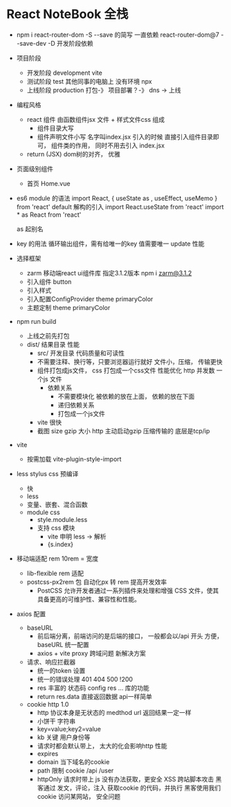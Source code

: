 # React NoteBook 全栈

- npm i react-router-dom -S 
  --save 的简写  一直依赖  react-router-dom@7 
  --save-dev -D 开发阶段依赖
- 项目阶段
  - 开发阶段 development   vite 
  - 测试阶段 test   其他同事的电脑上 没有环境 npx 
  - 上线阶段 production    打包-》 项目部署？-》 dns -> 上线

- 编程风格
  - react 组件 由函数组件jsx 文件 + 样式文件css 组成
    - 组件目录大写 
    - 组件声明文件小写 名字叫index.jsx 
    引入的时候 直接引入组件目录即可， 组件类的作用， 同时不用去引入 index.jsx 
  - return (JSX)  dom树的对齐， 优雅

- 页面级别组件
  - 首页
    Home.vue 

- es6 module 的语法
  import React, { useState as , useEffect, useMemo } from 'react'
  default  解构的引入
  import React.useState from 'react'
  import * as React from 'react'

  as 起别名

- key 的用法
  循环输出组件，需有给唯一的key 值需要唯一
  update 性能 

- 选择框架
  - zarm 移动端react ui组件库
    指定3.1.2版本 npm i zarm@3.1.2
  - 引入组件 button
  - 引入样式
  - 引入配置ConfigProvider theme  primaryColor
  - 主题定制 theme primaryColor
- npm run build
  - 上线之前先打包
  - dist/ 结果目录
    性能 
    - src/ 开发目录
      代码质量和可读性
    - 不需要注释、换行等，只要浏览器运行就好 
      文件小，压缩， 传输更快
    - 组件打包成js文件， css 打包成一个css文件 
      性能优化 http 并发数 一个js 文件 
      - 依赖关系
        - 不需要模块化
          被依赖的放在上面， 依赖的放在下面
        - 递归依赖关系
        - 打包成一个js文件
    - vite 很快 
    - 截图
      size  gzip 大小 http 主动启动gzip   压缩传输的
      底层是tcp/ip 

- vite
  - 按需加载 vite-plugin-style-import 

- less stylus css 预编译
  - 快 
  - less 
  - 变量、嵌套、混合函数
  - module css 
    - style.module.less
    - 支持 css 模块
      - vite 申明 less -> 解析
      - {s.index} 

- 移动端适配
  rem 10rem = 宽度 
  - lib-flexible  rem 适配 
  - postcss-px2rem 包 自动化px 转 rem  提高开发效率
    - PostCSS 允许开发者通过一系列插件来处理和增强 CSS 文件，使其具备更高的可维护性、兼容性和性能。

- axios  配置
  - baseURL 
    - 前后端分离，前端访问的是后端的接口， 一般都会以/api 开头
    方便， baseURL 统一配置
    - axios + vite proxy
      跨域问题 新解决方案 
  - 请求、响应拦截器
    - 统一的token 设置
    - 统一的错误处理 
      401 404 500  !200 
    - res 丰富的 状态码 config  res ...  库的功能 
    - return res.data 直接返回数据 api一样简单
  - cookie http 1.0 
    - http 协议本身是无状态的 medthod url 返回结果一定一样
    - 小饼干 字符串
    - key=value;key2=value 
    - kb 关键 用户身份等  
    - 请求时都会默认带上， 太大的化会影响http 性能
    - expires 
    - domain 当下域名的cookie 
    - path 限制 cookie /api   /user 
    - httpOnly 请求时带上  js 没有办法获取，更安全 
      XSS 跨站脚本攻击 黑客通过 发文，评论，注入 获取cookie 的代码，并执行
      黑客使用我们cookie 访问某网站， 安全问题
      <script>   <  &lt;
    - secure 安全的cookie  https 协议下才会带上
## 业务开发
- NavBar组件
  - components 公共组件 
  - zarm TabBar TabBar.Item
    activeKey itemKey
  - change setActiveKey 
  - icon 
    - iconfont 定制
  - showNavBar 
    - 默认是false, 路由切换 showNavBar 为true
    - 伪代码 当业务复杂或不太熟悉时可用
    - useLocation 拿到当前的路由， 解构出路径
    - useEffect 监听 路由变化
- react hooks?
  - useState 响应式
  - useEffect 生命周期 副作用
  - memo 缓存组件 
  - useMemo 缓存计算结果
  - useCallback 缓存函数
  - react-router-dom  useNavigate useLocation
  - 函数式编程思想 use hooks 很方便的作用
- react-router-dom
  BrowserRouter HashRouter
  Router Routes Route 组件
  useNavigate useLocation 属于路由， 路由改变 更新
  useEffect 依赖 观察路由变化

- CustomIcon 的组件
  Icon.createFromIconfont
- react-router-dom
  useNavigate  hook 
  navigateTo('/user')
  必须放到router 组件内

- 单页应用 SPA single page application 看过去像一个页面， 移动端 
  - 传统的a 标签 刷新页面 服务器重新渲染， 所有的html, 白屏 慢 体验不好
  - vue/react 优化体验
    - 不能白屏 不要去刷新整个页面 NavBar 
      HashRouter HistoryRouter 支持 hashChange pushState
      不用a 标签， 由router 统一管理
    - Routes router-view  一副牌 看到最上面一张 

- react props 类型约束
  - prop-types
  - 函数组件对象 propTypes 属性 
  - PropTypes.bool

- css
  - react module css 
  - less 
    嵌套
    &
    :global 选择器用于在局部作用域的 LESS 文件中定义全局样式，使指定的 CSS 规则应用到全局范围，而不受局部作用域限制。这在模块化组件开发中非常有用。
  - iconfont 性能优化
  - linear-gradient 线性渐变色 代替图片 
  - px2rem 

- 功能需求分析
  - 登录、注册切换功能
    - 切换下面的表单  useState type login/register
    - onlcick 切换 type 
    - type  active 
    - useEffect + useLocation  url /login /register   
      
- 项目用了哪些包？
  - classnames 动态类名的逻辑安排 

- 记账产品
  - 账单首页 
    - 时间和类型 查询
    - 账单列表
  - 可视化账单 数据
    echarts 图标展示
  - CRUD 用户 账单
    - jwt 
    - 跨域
    - 文件上传
  - 我的
    
## 用户页面的静态开发
  - 行内样式
    {{"":"", }}
  - nth-of-type 会根据元素的类型进行计数
  - align-self baseline 主轴是纵向的， 对齐子元素的宽度

  - react 和 vue slot 和props.children 区别
    - 以modal 组件为例的， 通用组件 万达 负责招商
    - 需要强大的定制性 入驻
      title  footer props string | JSX 传入
    - content 表单｜JSX .... slot(插槽，具名插槽)

## AI 特性
  - prompt 提效的模版
  假如你是前端工程师 使用react + javascript 技术栈， 请根据上图分析功能模块和交互细节 给出要开发的功能点， 难点 和预计需要的开发时间。 只需要开发前端， 后端不需要考虑。

## 首页 静态开发
- 先想清楚， 再动手 ai 
  了解需求的prompt 模版
- 用户的账单列表
  - 所有， 按时间排序 倒序 分页
  - 按类型查询(支出| 收入)
  - 按月份查询 
- 整个页面的统计 响应式 
- 按日期分组
  列表 细节， 并进行支出和收入的统计
- 交互
  - 类型的弹出
  - 日期的弹出
  - 新增支出的弹出 
- 开发时间？
- list 列表业务
  - 比较复杂， 两重循环
  - 按日期分组 数据设计比较复杂
  - 设计稿， prompt ai 来拿假数据 给他一个例子
  假如你是一个前端工程师，请基于const [list, setList] = useState([
    {
      bills: [
        {
          amount: "25.00",
          date: "1740398609507",
          id: 911,
          pay_tye: 1,
          remark: "",
          type_id: 1,
          type_name: "餐饮"
        }
      ],
      date: '2025-02-24'
    }
  ]) 数据格式， 根据上传图片，帮我组织list 初始化的数据 并返回给我， 其他的不做。

  - 封装了Bill 组件
    - 复用
    - 模块化 index 太复杂 代码不要太多 方便维护， 
    - prop-types 类型约束 强大
  - utils
    - 封装公用的js 函数 或配置

## 开发流程
- idear 创意
  - aigc结合
- 需求分析
  - 用户需求
  - 功能点
- 建立数据库
  - 设计表结构
- 前端开发
  - react 
- 后端
  - egg.js 
- 测试
- 部署上线

 CREATE TABLE IF NOT EXISTS user ( 
  id INT AUTO_INCREMENT PRIMARY KEY, 
  username VARCHAR(100) NOT NULL UNIQUE, 
  ctime VARCHAR(100) NOT NULL, 
  avatar VARCHAR(100), 
  signature VARCHAR(100),
   password VARCHAR(100) NOT NULL ) ENGINE=InnoDB DEFAULT CHARSET=utf8mb4 COLLATE=utf8mb4_general_ci;

## 代码开发风格的一部分
- AI编程工具的使用
  - MarsCode 
  - Cursor / Trade 
  - prompt engineering 
  - "交互" 前端不可替代
  - 多语言 低代码 快速学习
  - 不只是项目开发前 propmt 生成项目
  - 细节功能 喂伪代码 aigc代码更靠谱

- mysql
  - mysql2 数据库驱动
  - egg-sequelize orm 框架
    不需要写sql 直接对象开干
    封装了sql 
  - service 
    CRUD
  - model 
    User 

- egg.js api 服务
  - 路由 
    http 协议 
  - controller
    extends Controller
    参数校验、 业务逻辑...
    返回接口需要的json 数据
  - model
    模型定义 table -> model
  - service 
    数据库操作 CRUD
  - view
    api 服务， 后端不负责界面, react 负责

- 登录注册
  - 密码加密
    不能存明文， 单项加密
  - jwt json web token
    {
      id:1,
      username: 'chen',
      level: 'lv5',
      exp: 1694355688,
    }
    jwt sign token 
    后端签发 
    - secret 加密 服务器端才能解开
    - 40几位的加密串
    前端localStorage 存
    axios 请求 拦截在请求头中
    authorization: token(localStorage)
    后端verfify token -> json  user

    - egg-jwt jsonwebtoken
   
- 登录
  - 前端 Login组件 submit
  - api/login 全部的请求都在这
    /login { username, password}
  - utils/axios
    - baseURL  /api/login
    - /api 后端提供的接口地址的标志，前后端分离
    - 不带/api, 前端路由react-router-dom 管理
  - axios 请求 被vite 配置的server 拦截
    proxy 解决了跨域问题
    rewrite /api 干掉了 
  - 后端提供接口，后端也可以不只提供接口， 自己的mvc 

- 修改用户slogan 
  全栈功能  前端修改表单 
  后端 Update + MVC 
  - 前后端分离
    - 先后端
      - 提供一个修改slogan的接口
        - 路由
          restful api 一切皆资源  设计url的一种规范
        - 中间件  鉴权
          拦在控制器之前 token -> verify user 挂在ctx上， next
        - 控制器
        - service
          - model 已创建
          - orm  sequelize  
          数据库操作
        - apifox 请求模拟器

    - 再前端
      - 路由
      - userinfo 组件
      - api  editUserInfo